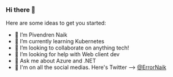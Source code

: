 ### Hi there 👋

<!--
**pivendren/pivendren** is a ✨ _special_ ✨ repository because its `README.md` (this file) appears on your GitHub profile.
-->
Here are some ideas to get you started:

- 🔭 I’m Pivendren Naik
- 🌱 I’m currently learning Kubernetes
- 👯 I’m looking to collaborate on anything tech!
- 🤔 I’m looking for help with Web client dev
- 💬 Ask me about Azure and .NET
- 🐤 I'm on all the social medias. Here's Twitter --> [@ErrorNaik](https://twitter.com/ErrorNaik)

<!-- ![visitors](https://visitor-badge.glitch.me/badge?page_id=pivendren.pivendren) -->
